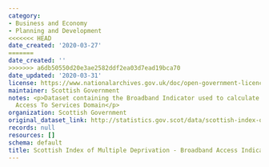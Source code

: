 ```yaml
---
category:
- Business and Economy
- Planning and Development
<<<<<<< HEAD
date_created: '2020-03-27'
=======
date_created: ''
>>>>>>> a6db50550d20e3ae2582ddf2ea03d7ead19bca70
date_updated: '2020-03-31'
license: https://www.nationalarchives.gov.uk/doc/open-government-licence/version/3/
maintainer: Scottish Government
notes: <p>Dataset containing the Broadband Indicator used to calculate the SIMD 2020
  Access To Services Domain</p>
organization: Scottish Government
original_dataset_link: http://statistics.gov.scot/data/scottish-index-of-multiple-deprivation---broadband-access-indicator
records: null
resources: []
schema: default
title: Scottish Index of Multiple Deprivation - Broadband Access Indicator
---
```

